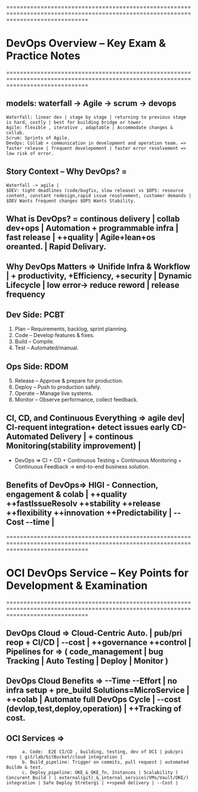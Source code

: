 ====================================================================================================================================

# DevOps Overview – Key Exam & Practice Notes

====================================================================================================================================

## models: waterfall -> Agile -> scrum -> devops

    Waterfall: linear dev | stage by stage | returning to previous stage is hard, costly | best for building bridge or tower.
    Agile: flexible , iterative , adaptable | Accommodate changes & collab.
    Scrum: Sprints of Agile.
    DevOps: Collab + communication in development and operation team. => faster release | frequent developement | faster error resolvement => low risk of error.

## Story Context – Why DevOps? =

    Waterfall -> agile |
    $DEV: tight deadlines (code/bugfix, slow release) vs $OPS: resource content, constant redesign,rapid issue resolvement, customer demands |
    $DEV Wants frequent changes $OPS Wants Stability.

## What is DevOps? = continous delivery | collab dev+ops | Automation + programmable infra | fast release | ++quality | Agile+lean+os oreanted. | Rapid Delivary.

## Why DevOps Matters => Unifide Infra & Workflow | + productivity, +Efficiency, +security | Dynamic Lifecycle | low error-> reduce reword | release frequency

## Dev Side: PCBT

1. Plan – Requirements, backlog, sprint planning.
2. Code – Develop features & fixes.
3. Build – Compile.
4. Test – Automated/manual.

## Ops Side: RDOM

5. Release – Approve & prepare for production.
6. Deploy – Push to production safely.
7. Operate – Manage live systems.
8. Monitor – Observe performance, collect feedback.

## CI, CD, and Continuous Everything => agile dev| CI-requent integration+ detect issues early CD-Automated Delivery | + continous Monitoring(stability improvement) |

- DevOps => CI + CD + Continuous Testing + Continuous Monitoring + Continuous Feedback → end-to-end business solution.

## Benefits of DevOps=> HIGI - Connection, engagement & colab | ++quality ++fastIssueResolv ++stability ++release ++flexibility ++innovation ++Predictability | --Cost --time |

====================================================================================================================================

# OCI DevOps Service – Key Points for Development & Examination

====================================================================================================================================

## DevOps Cloud => Cloud-Centric Auto. | pub/pri reop + CI/CD | --cost | ++governance ++control | Pipelines for => ( code_management | bug Tracking | Auto Testing | Deploy | Monitor )

## DevOps Cloud Benefits => --Time --Effort | no infra setup + pre_build Solutions=MicroService | ++colab | Automate full DevOps Cycle | --cost (devlop,test,deploy,operation) | ++Tracking of cost.

## OCI Services =>

          a. Code:  E2E CI/CD , building, testing, dev of OCI | pub/pri repo | git/lab/bitBucket/cloud integration |
          b. Build_pipeline: Trigger on commits, pull request | automated Builde & test.
          c. Deploy_pipeline: OKE_&_OKE_fn, Instances | Scalability ( Concurent Build ) | external(git)_&_internal_service(/VMs/Vault/OKE/) integration | Safe Deploy Stretergi | ++speed delivery | --Cost |
